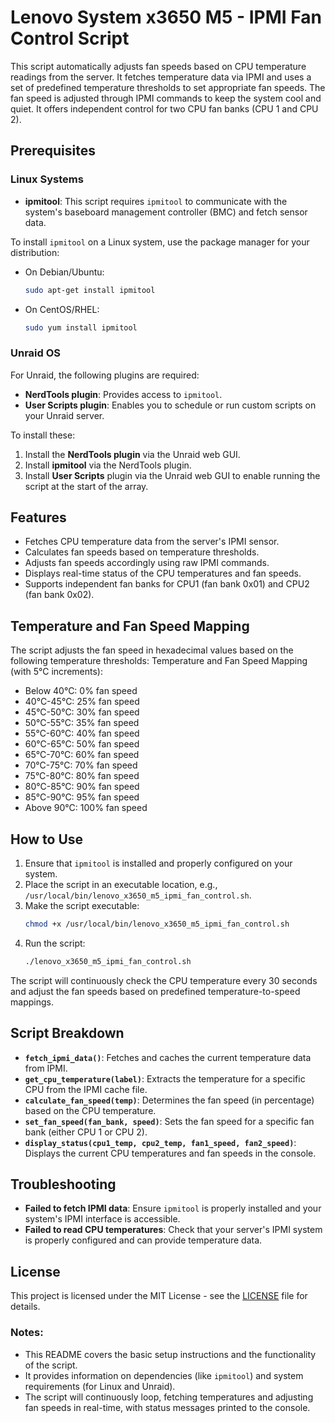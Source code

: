# Lenovo System x3650 M5 - IPMI Fan Control Script

This script automatically adjusts fan speeds based on CPU temperature readings from the server. It fetches temperature data via IPMI and uses a set of predefined temperature thresholds to set appropriate fan speeds. The fan speed is adjusted through IPMI commands to keep the system cool and quiet. It offers independent control for two CPU fan banks (CPU 1 and CPU 2).

## Prerequisites

### Linux Systems
- **ipmitool**: This script requires `ipmitool` to communicate with the system's baseboard management controller (BMC) and fetch sensor data.
  
To install `ipmitool` on a Linux system, use the package manager for your distribution:

- On Debian/Ubuntu:
  ```bash
  sudo apt-get install ipmitool
  ```
- On CentOS/RHEL:
  ```bash
  sudo yum install ipmitool
  ```

### Unraid OS
For Unraid, the following plugins are required:
- **NerdTools plugin**: Provides access to `ipmitool`.
- **User Scripts plugin**: Enables you to schedule or run custom scripts on your Unraid server.

To install these:
1. Install the **NerdTools plugin** via the Unraid web GUI.
2. Install **ipmitool** via the NerdTools plugin.
3. Install **User Scripts** plugin via the Unraid web GUI to enable running the script at the start of the array.

## Features

- Fetches CPU temperature data from the server's IPMI sensor.
- Calculates fan speeds based on temperature thresholds.
- Adjusts fan speeds accordingly using raw IPMI commands.
- Displays real-time status of the CPU temperatures and fan speeds.
- Supports independent fan banks for CPU1 (fan bank 0x01) and CPU2 (fan bank 0x02).
  

## Temperature and Fan Speed Mapping

The script adjusts the fan speed in hexadecimal values based on the following temperature thresholds:
Temperature and Fan Speed Mapping (with 5°C increments):

- Below 40°C: 0% fan speed
- 40°C-45°C: 25% fan speed
- 45°C-50°C: 30% fan speed
- 50°C-55°C: 35% fan speed
- 55°C-60°C: 40% fan speed
- 60°C-65°C: 50% fan speed
- 65°C-70°C: 60% fan speed
- 70°C-75°C: 70% fan speed
- 75°C-80°C: 80% fan speed
- 80°C-85°C: 90% fan speed
- 85°C-90°C: 95% fan speed
- Above 90°C: 100% fan speed

## How to Use

1. Ensure that `ipmitool` is installed and properly configured on your system.
2. Place the script in an executable location, e.g., `/usr/local/bin/lenovo_x3650_m5_ipmi_fan_control.sh`.
3. Make the script executable:
   ```bash
   chmod +x /usr/local/bin/lenovo_x3650_m5_ipmi_fan_control.sh
   ```
4. Run the script:
   ```bash
   ./lenovo_x3650_m5_ipmi_fan_control.sh
   ```

The script will continuously check the CPU temperature every 30 seconds and adjust the fan speeds based on predefined temperature-to-speed mappings.

## Script Breakdown

- **`fetch_ipmi_data()`**: Fetches and caches the current temperature data from IPMI.
- **`get_cpu_temperature(label)`**: Extracts the temperature for a specific CPU from the IPMI cache file.
- **`calculate_fan_speed(temp)`**: Determines the fan speed (in percentage) based on the CPU temperature.
- **`set_fan_speed(fan_bank, speed)`**: Sets the fan speed for a specific fan bank (either CPU 1 or CPU 2).
- **`display_status(cpu1_temp, cpu2_temp, fan1_speed, fan2_speed)`**: Displays the current CPU temperatures and fan speeds in the console.

## Troubleshooting

- **Failed to fetch IPMI data**: Ensure `ipmitool` is properly installed and your system's IPMI interface is accessible.
- **Failed to read CPU temperatures**: Check that your server's IPMI system is properly configured and can provide temperature data.

## License

This project is licensed under the MIT License - see the [LICENSE](LICENSE) file for details.

### Notes:
- This README covers the basic setup instructions and the functionality of the script.
- It provides information on dependencies (like `ipmitool`) and system requirements (for Linux and Unraid).
- The script will continuously loop, fetching temperatures and adjusting fan speeds in real-time, with status messages printed to the console.
